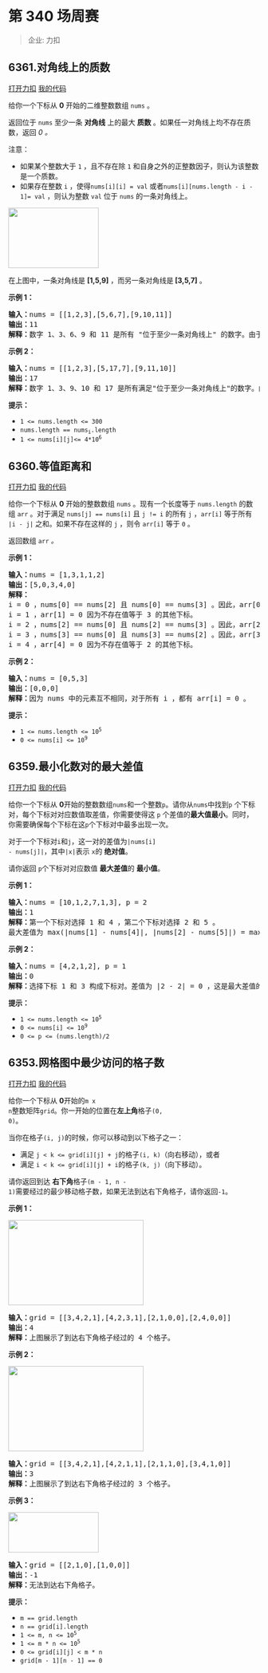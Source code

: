 # 第 340 场周赛

> 企业: 力扣

## 6361.对角线上的质数

[打开力扣](https://leetcode.cn/problems/prime-in-diagonal) [我的代码](6361.prime_in_diagonal.py)

给你一个下标从 <strong>0</strong> 开始的二维整数数组 <code>nums</code> 。

返回位于 <code>nums</code> 至少一条 <strong>对角线</strong> 上的最大 <strong>质数</strong> 。如果任一对角线上均不存在质数，返回<em> 0 。</em>

注意：

<ul>
	<li>如果某个整数大于 <code>1</code> ，且不存在除 <code>1</code> 和自身之外的正整数因子，则认为该整数是一个质数。</li>
	<li>如果存在整数 <code>i</code> ，使得<code>nums[i][i] = val</code> 或者<code>nums[i][nums.length - i - 1]= val</code> ，则认为整数 <code>val</code> 位于 <code>nums</code> 的一条对角线上。</li>
</ul>

<img alt="" src="https://assets.leetcode.com/uploads/2023/03/06/screenshot-2023-03-06-at-45648-pm.png" style="width: 181px; height: 121px;" />

在上图中，一条对角线是 <strong>[1,5,9]</strong> ，而另一条对角线是<strong> [3,5,7]</strong> 。



<strong>示例 1：</strong>

<pre>
<strong>输入：</strong>nums = [[1,2,3],[5,6,7],[9,10,11]]
<strong>输出：</strong>11
<strong>解释：</strong>数字 1、3、6、9 和 11 是所有 "位于至少一条对角线上" 的数字。由于 11 是最大的质数，故返回 11 。
</pre>

<strong>示例 2：</strong>

<pre>
<strong>输入：</strong>nums = [[1,2,3],[5,17,7],[9,11,10]]
<strong>输出：</strong>17
<strong>解释：</strong>数字 1、3、9、10 和 17 是所有满足"位于至少一条对角线上"的数字。由于 17 是最大的质数，故返回 17 。
</pre>



<strong>提示：</strong>

<ul>
	<li><code>1 <= nums.length <= 300</code></li>
	<li><code>nums.length == nums<sub>i</sub>.length</code></li>
	<li><code>1 <= nums<span style="">[i][j]</span><= 4*10<sup>6</sup></code></li>
</ul>

## 6360.等值距离和

[打开力扣](https://leetcode.cn/problems/sum-of-distances) [我的代码](6360.sum_of_distances.py)

给你一个下标从 <strong>0</strong> 开始的整数数组 <code>nums</code> 。现有一个长度等于 <code>nums.length</code> 的数组 <code>arr</code> 。对于满足 <code>nums[j] == nums[i]</code> 且 <code>j != i</code> 的所有 <code>j</code> ，<code>arr[i]</code> 等于所有 <code>|i - j|</code> 之和。如果不存在这样的 <code>j</code> ，则令 <code>arr[i]</code> 等于 <code>0</code> 。

返回数组<em> </em><code>arr</code><em> 。</em>



<strong>示例 1：</strong>

<pre>
<strong>输入：</strong>nums = [1,3,1,1,2]
<strong>输出：</strong>[5,0,3,4,0]
<strong>解释：</strong>
i = 0 ，nums[0] == nums[2] 且 nums[0] == nums[3] 。因此，arr[0] = |0 - 2| + |0 - 3| = 5 。 
i = 1 ，arr[1] = 0 因为不存在值等于 3 的其他下标。
i = 2 ，nums[2] == nums[0] 且 nums[2] == nums[3] 。因此，arr[2] = |2 - 0| + |2 - 3| = 3 。
i = 3 ，nums[3] == nums[0] 且 nums[3] == nums[2] 。因此，arr[3] = |3 - 0| + |3 - 2| = 4 。 
i = 4 ，arr[4] = 0 因为不存在值等于 2 的其他下标。
</pre>

<strong>示例 2：</strong>

<pre>
<strong>输入：</strong>nums = [0,5,3]
<strong>输出：</strong>[0,0,0]
<strong>解释：</strong>因为 nums 中的元素互不相同，对于所有 i ，都有 arr[i] = 0 。
</pre>



<strong>提示：</strong>

<ul>
	<li><code>1 <= nums.length <= 10<sup>5</sup></code></li>
	<li><code>0 <= nums[i] <= 10<sup>9</sup></code></li>
</ul>

## 6359.最小化数对的最大差值

[打开力扣](https://leetcode.cn/problems/minimize-the-maximum-difference-of-pairs) [我的代码](6359.minimize_the_maximum_difference_of_pairs.py)

给你一个下标从 <strong>0</strong>开始的整数数组<code>nums</code>和一个整数<code>p</code>。请你从<code>nums</code>中找到<code>p</code> 个下标对，每个下标对对应数值取差值，你需要使得这 <code>p</code> 个差值的<strong>最大值</strong><strong>最小</strong>。同时，你需要确保每个下标在这<code>p</code>个下标对中最多出现一次。

对于一个下标对<code>i</code>和<code>j</code>，这一对的差值为<code>|nums[i] - nums[j]|</code>，其中<code>|x|</code>表示 <code>x</code>的 <strong>绝对值</strong>。

请你返回 <code>p</code>个下标对对应数值 <strong>最大差值</strong>的 <strong>最小值</strong>。



<strong>示例 1：</strong>

<pre>
<b>输入：</b>nums = [10,1,2,7,1,3], p = 2
<b>输出：</b>1
<b>解释：</b>第一个下标对选择 1 和 4 ，第二个下标对选择 2 和 5 。
最大差值为 max(|nums[1] - nums[4]|, |nums[2] - nums[5]|) = max(0, 1) = 1 。所以我们返回 1 。
</pre>

<strong>示例 2：</strong>

<pre>
<b>输入：</b>nums = [4,2,1,2], p = 1
<b>输出：</b>0
<b>解释：</b>选择下标 1 和 3 构成下标对。差值为 |2 - 2| = 0 ，这是最大差值的最小值。
</pre>



<strong>提示：</strong>

<ul>
	<li><code>1 <= nums.length <= 10<sup>5</sup></code></li>
	<li><code>0 <= nums[i] <= 10<sup>9</sup></code></li>
	<li><code>0 <= p <= (nums.length)/2</code></li>
</ul>

## 6353.网格图中最少访问的格子数

[打开力扣](https://leetcode.cn/problems/minimum-number-of-visited-cells-in-a-grid) [我的代码](6353.minimum_number_of_visited_cells_in_a_grid.py)

给你一个下标从 <strong>0</strong>开始的<code>m x n</code>整数矩阵<code>grid</code>。你一开始的位置在<strong>左上角</strong>格子<code>(0, 0)</code>。

当你在格子<code>(i, j)</code>的时候，你可以移动到以下格子之一：

<ul>
	<li>满足 <code>j < k <= grid[i][j] + j</code>的格子<code>(i, k)</code>（向右移动），或者</li>
	<li>满足 <code>i < k <= grid[i][j] + i</code>的格子<code>(k, j)</code>（向下移动）。</li>
</ul>

请你返回到达 <strong>右下角</strong>格子<code>(m - 1, n - 1)</code>需要经过的最少移动格子数，如果无法到达右下角格子，请你返回<code>-1</code>。



<strong>示例 1：</strong>

<img alt="" src="https://assets.leetcode.com/uploads/2023/01/25/ex1.png" style="width: 271px; height: 171px;">

<pre><b>输入：</b>grid = [[3,4,2,1],[4,2,3,1],[2,1,0,0],[2,4,0,0]]
<b>输出：</b>4
<b>解释：</b>上图展示了到达右下角格子经过的 4 个格子。
</pre>

<strong>示例 2：</strong>

<img alt="" src="https://assets.leetcode.com/uploads/2023/01/25/ex2.png" style="width: 271px; height: 171px;">

<pre><b>输入：</b>grid = [[3,4,2,1],[4,2,1,1],[2,1,1,0],[3,4,1,0]]
<b>输出：</b>3
<strong>解释：</strong>上图展示了到达右下角格子经过的 3 个格子。
</pre>

<strong>示例 3：</strong>

<img alt="" src="https://assets.leetcode.com/uploads/2023/01/26/ex3.png" style="width: 181px; height: 81px;">

<pre><b>输入：</b>grid = [[2,1,0],[1,0,0]]
<b>输出：</b>-1
<b>解释：</b>无法到达右下角格子。
</pre>



<strong>提示：</strong>

<ul>
	<li><code>m == grid.length</code></li>
	<li><code>n == grid[i].length</code></li>
	<li><code>1 <= m, n <= 10<sup>5</sup></code></li>
	<li><code>1 <= m * n <= 10<sup>5</sup></code></li>
	<li><code>0 <= grid[i][j] < m * n</code></li>
	<li><code>grid[m - 1][n - 1] == 0</code></li>
</ul>
